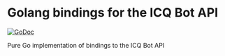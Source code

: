 # Golang bindings for the ICQ Bot API

[![GoDoc](https://godoc.org/github.com/bm0/icq-bot-api?status.svg)](https://godoc.org/github.com/bm0/icq-bot-api)

Pure Go implementation of bindings to the ICQ Bot API